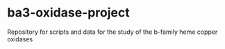 # ba3-oxidase-project
Repository for scripts and data for the study of the b-family heme copper oxidases
